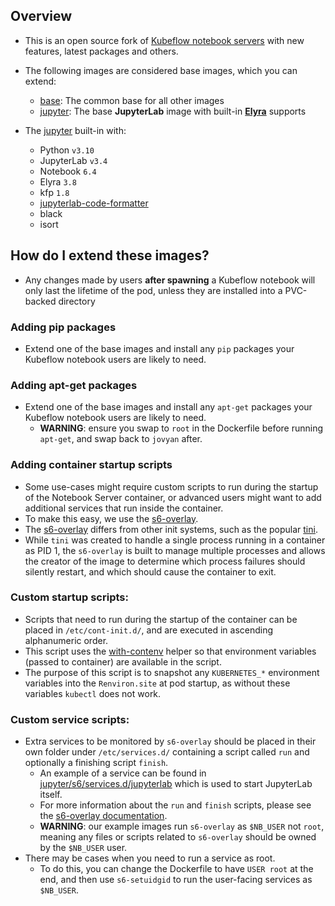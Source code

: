 ## Overview

- This is an open source fork of
  [Kubeflow notebook servers][Kubeflow notebook servers link]
  with new features, latest packages and others.

- The following images are considered base images, which you can extend:
  - [base](./base): The common base for all other images
  - [jupyter](./jupyter): The base __JupyterLab__
    image with built-in [__Elyra__][Elyra link] supports

- The [jupyter](./jupyter) built-in with:
  - Python `v3.10`
  - JupyterLab `v3.4`
  - Notebook `6.4`
  - Elyra `3.8`
  - kfp `1.8`
  - [jupyterlab-code-formatter][JupyterLab Code Formatter Link]
  - black
  - isort

## How do I extend these images?

- Any changes made by users __after spawning__ a Kubeflow notebook
  will only last the lifetime of the pod, unless they are
  installed into a PVC-backed directory

### Adding pip packages

- Extend one of the base images and install any
  `pip` packages your Kubeflow notebook
  users are likely to need.

### Adding apt-get packages

- Extend one of the base images and install any
  `apt-get` packages your Kubeflow notebook
  users are likely to need.
  - __WARNING__: ensure you swap to `root` in the
    Dockerfile before running `apt-get`,
    and swap back to `jovyan` after.

### Adding container startup scripts

- Some use-cases might require custom scripts to run
  during the startup of the Notebook Server container,
  or advanced users might want to add additional
  services that run inside the container.
- To make this easy, we use the
  [s6-overlay][s6 overlay link].
- The [s6-overlay][s6 overlay link]
  differs from other init systems, such as the popular
  [tini](https://github.com/krallin/tini).
- While `tini` was created to handle a single process running
  in a container as PID 1, the `s6-overlay` is built to manage
  multiple processes and allows the creator of the image to
  determine which process failures should silently restart,
  and which should cause the container to exit.

### Custom startup scripts:

- Scripts that need to run during the startup of the
  container can be placed in `/etc/cont-init.d/`,
  and are executed in ascending alphanumeric order.
- This script uses the
  [with-contenv][s6 container environment link]
  helper so that environment variables (passed to container)
  are available in the script.
- The purpose of this script is to snapshot any `KUBERNETES_*`
  environment variables into the `Renviron.site` at pod startup,
  as without these variables `kubectl` does not work.

### Custom service scripts:

- Extra services to be monitored by `s6-overlay` should be
  placed in their own folder under `/etc/services.d/`
  containing a script called `run` and
  optionally a finishing script `finish`.
  - An example of a service can be found in
    [jupyter/s6/services.d/jupyterlab](jupyter/s6/services.d/jupyterlab)
    which is used to start JupyterLab itself.
  - For more information about the `run` and
    `finish` scripts, please see the
    [s6-overlay documentation][s6 writing a service script link].
  - __WARNING__: our example images run `s6-overlay` as
    `$NB_USER` not `root`, meaning any files or scripts
    related to `s6-overlay` should be
    owned by the `$NB_USER` user.
- There may be cases when you need to run a service as root.
  - To do this, you can change the Dockerfile to have `USER root`
    at the end, and then use `s6-setuidgid` to run the
    user-facing services as `$NB_USER`.

[Kubeflow notebook servers link]: https://github.com/kubeflow/kubeflow/tree/master/components/example-notebook-servers
[s6 overlay link]: https://github.com/just-containers/s6-overlay
[s6 container environment link]: https://github.com/just-containers/s6-overlay#container-environment
[s6 writing a service script link]: https://github.com/just-containers/s6-overlay#writing-a-service-script
[Elyra link]: https://github.com/elyra-ai/elyra
[JupyterLab Code Formatter Link]: https://github.com/ryantam626/jupyterlab_code_formatter
